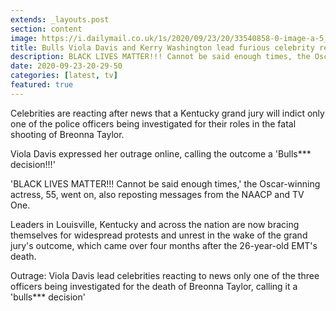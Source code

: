 ```yaml
---
extends: _layouts.post
section: content
image: https://i.dailymail.co.uk/1s/2020/09/23/20/33540858-0-image-a-5_1600888661228.jpg 
title: Bulls Viola Davis and Kerry Washington lead furious celebrity reaction to Breonna Taylor case 
description: BLACK LIVES MATTER!!! Cannot be said enough times, the Oscar-winning actress, 55, went on, also reposting messages from the NAACP and TV One. 
date: 2020-09-23-20-29-50 
categories: [latest, tv] 
featured: true 
--- 
```

Celebrities are reacting after news that a Kentucky grand jury will indict only one of the police officers being investigated for their roles in the fatal shooting of Breonna Taylor.

Viola Davis expressed her outrage online, calling the outcome a 'Bulls*** decision!!!'

'BLACK LIVES MATTER!!! Cannot be said enough times,' the Oscar-winning actress, 55, went on, also reposting messages from the NAACP and TV One.

Leaders in Louisville, Kentucky and across the nation are now bracing themselves for widespread protests and unrest in the wake of the grand jury's outcome, which came over four months after the 26-year-old EMT's death. 

Outrage: Viola Davis lead celebrities reacting to news only one of the three officers being investigated for the death of Breonna Taylor, calling it a 'bulls*** decision' 

